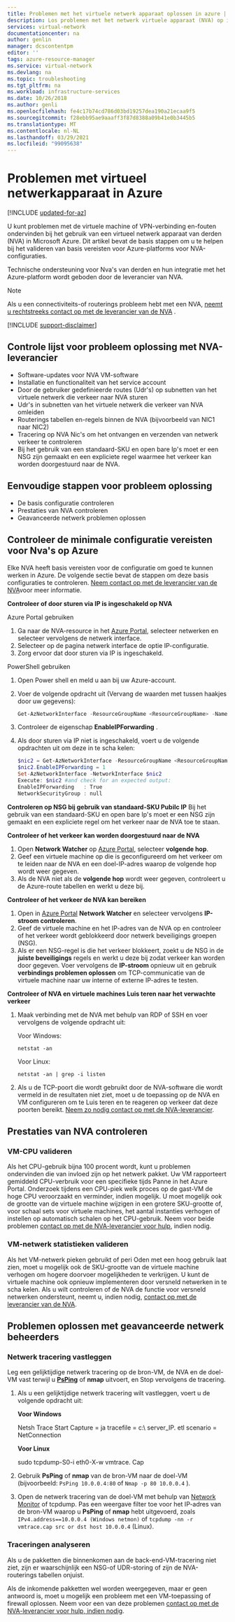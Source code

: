 ```yaml
---
title: Problemen met het virtuele netwerk apparaat oplossen in azure | Microsoft Docs
description: Los problemen met het netwerk virtuele apparaat (NVA) op in Azure en valideer basis vereisten voor het Azure-platform voor NVA-configuraties.
services: virtual-network
documentationcenter: na
author: genlin
manager: dcscontentpm
editor: ''
tags: azure-resource-manager
ms.service: virtual-network
ms.devlang: na
ms.topic: troubleshooting
ms.tgt_pltfrm: na
ms.workload: infrastructure-services
ms.date: 10/26/2018
ms.author: genli
ms.openlocfilehash: fe4c17b74cd786d03bd19257dea190a21ecaa9f5
ms.sourcegitcommit: f28ebb95ae9aaaff3f87d8388a09b41e0b3445b5
ms.translationtype: MT
ms.contentlocale: nl-NL
ms.lasthandoff: 03/29/2021
ms.locfileid: "99095638"
---
```

# <a name="network-virtual-appliance-issues-in-azure"></a>Problemen met virtueel netwerkapparaat in Azure

[!INCLUDE [updated-for-az](../../includes/updated-for-az.md)]

U kunt problemen met de virtuele machine of VPN-verbinding en-fouten ondervinden bij het gebruik van een virtueel netwerk apparaat van derden (NVA) in Microsoft Azure. Dit artikel bevat de basis stappen om u te helpen bij het valideren van basis vereisten voor Azure-platforms voor NVA-configuraties.

Technische ondersteuning voor Nva's van derden en hun integratie met het Azure-platform wordt geboden door de leverancier van NVA.

> [!NOTE]
> Als u een connectiviteits-of routerings probleem hebt met een NVA, [neemt u rechtstreeks contact op met de leverancier van de NVA](https://mskb.pkisolutions.com/kb/2984655) .

[!INCLUDE [support-disclaimer](../../includes/support-disclaimer.md)]

## <a name="checklist-for-troubleshooting-with-nva-vendor"></a>Controle lijst voor probleem oplossing met NVA-leverancier

- Software-updates voor NVA VM-software
- Installatie en functionaliteit van het service account
- Door de gebruiker gedefinieerde routes (Udr's) op subnetten van het virtuele netwerk die verkeer naar NVA sturen
- Udr's in subnetten van het virtuele netwerk die verkeer van NVA omleiden
- Routerings tabellen en-regels binnen de NVA (bijvoorbeeld van NIC1 naar NIC2)
- Tracering op NVA Nic's om het ontvangen en verzenden van netwerk verkeer te controleren
- Bij het gebruik van een standaard-SKU en open bare Ip's moet er een NSG zijn gemaakt en een expliciete regel waarmee het verkeer kan worden doorgestuurd naar de NVA.

## <a name="basic-troubleshooting-steps"></a>Eenvoudige stappen voor probleem oplossing

- De basis configuratie controleren
- Prestaties van NVA controleren
- Geavanceerde netwerk problemen oplossen

## <a name="check-the-minimum-configuration-requirements-for-nvas-on-azure"></a>Controleer de minimale configuratie vereisten voor Nva's op Azure

Elke NVA heeft basis vereisten voor de configuratie om goed te kunnen werken in Azure. De volgende sectie bevat de stappen om deze basis configuraties te controleren. [Neem contact op met de leverancier van de NVA](https://mskb.pkisolutions.com/kb/2984655)voor meer informatie.

**Controleer of door sturen via IP is ingeschakeld op NVA**

Azure Portal gebruiken

1. Ga naar de NVA-resource in het [Azure Portal](https://portal.azure.com), selecteer netwerken en selecteer vervolgens de netwerk interface.
2. Selecteer op de pagina netwerk interface de optie IP-configuratie.
3. Zorg ervoor dat door sturen via IP is ingeschakeld.

PowerShell gebruiken

1. Open Power shell en meld u aan bij uw Azure-account.
2. Voer de volgende opdracht uit (Vervang de waarden met tussen haakjes door uw gegevens):

   ```powershell
   Get-AzNetworkInterface -ResourceGroupName <ResourceGroupName> -Name <NicName>
   ```

3. Controleer de eigenschap **EnableIPForwarding** .
4. Als door sturen via IP niet is ingeschakeld, voert u de volgende opdrachten uit om deze in te scha kelen:

   ```powershell
   $nic2 = Get-AzNetworkInterface -ResourceGroupName <ResourceGroupName> -Name <NicName>
   $nic2.EnableIPForwarding = 1
   Set-AzNetworkInterface -NetworkInterface $nic2
   Execute: $nic2 #and check for an expected output:
   EnableIPForwarding   : True
   NetworkSecurityGroup : null
   ```

**Controleren op NSG bij gebruik van standaard-SKU Pubilc IP** Bij het gebruik van een standaard-SKU en open bare Ip's moet er een NSG zijn gemaakt en een expliciete regel om het verkeer naar de NVA toe te staan.

**Controleer of het verkeer kan worden doorgestuurd naar de NVA**

1. Open **Network Watcher** op [Azure Portal](https://portal.azure.com), selecteer **volgende hop**.
2. Geef een virtuele machine op die is geconfigureerd om het verkeer om te leiden naar de NVA en een doel-IP-adres waarop de volgende hop wordt weer gegeven. 
3. Als de NVA niet als de **volgende hop** wordt weer gegeven, controleert u de Azure-route tabellen en werkt u deze bij.

**Controleer of het verkeer de NVA kan bereiken**

1. Open in [Azure Portal](https://portal.azure.com) **Network Watcher** en selecteer vervolgens **IP-stroom controleren**. 
2. Geef de virtuele machine en het IP-adres van de NVA op en controleer of het verkeer wordt geblokkeerd door netwerk beveiligings groepen (NSG).
3. Als er een NSG-regel is die het verkeer blokkeert, zoekt u de NSG in de **juiste beveiligings** regels en werkt u deze bij zodat verkeer kan worden door gegeven. Voer vervolgens de **IP-stroom** opnieuw uit en gebruik **verbindings problemen oplossen** om TCP-communicatie van de virtuele machine naar uw interne of externe IP-adres te testen.

**Controleer of NVA en virtuele machines Luis teren naar het verwachte verkeer**

1. Maak verbinding met de NVA met behulp van RDP of SSH en voer vervolgens de volgende opdracht uit:

    Voor Windows:

    ```console
   netstat -an
    ```

    Voor Linux:

    ```console
   netstat -an | grep -i listen
    ```
2. Als u de TCP-poort die wordt gebruikt door de NVA-software die wordt vermeld in de resultaten niet ziet, moet u de toepassing op de NVA en VM configureren om te Luis teren en te reageren op verkeer dat deze poorten bereikt. [Neem zo nodig contact op met de NVA-leverancier](https://mskb.pkisolutions.com/kb/2984655).

## <a name="check-nva-performance"></a>Prestaties van NVA controleren

### <a name="validate-vm-cpu"></a>VM-CPU valideren

Als het CPU-gebruik bijna 100 procent wordt, kunt u problemen ondervinden die van invloed zijn op het netwerk pakket. Uw VM rapporteert gemiddeld CPU-verbruik voor een specifieke tijds Panne in het Azure Portal. Onderzoek tijdens een CPU-piek welk proces op de gast-VM de hoge CPU veroorzaakt en verminder, indien mogelijk. U moet mogelijk ook de grootte van de virtuele machine wijzigen in een grotere SKU-grootte of, voor schaal sets voor virtuele machines, het aantal instanties verhogen of instellen op automatisch schalen op het CPU-gebruik. Neem voor beide problemen [contact op met de NVA-leverancier voor hulp](https://mskb.pkisolutions.com/kb/2984655), indien nodig.

### <a name="validate-vm-network-statistics"></a>VM-netwerk statistieken valideren

Als het VM-netwerk pieken gebruikt of peri Oden met een hoog gebruik laat zien, moet u mogelijk ook de SKU-grootte van de virtuele machine verhogen om hogere doorvoer mogelijkheden te verkrijgen. U kunt de virtuele machine ook opnieuw implementeren door versneld netwerken in te scha kelen. Als u wilt controleren of de NVA de functie voor versneld netwerken ondersteunt, neemt u, indien nodig, [contact op met de leverancier van de NVA](https://mskb.pkisolutions.com/kb/2984655).

## <a name="advanced-network-administrator-troubleshooting"></a>Problemen oplossen met geavanceerde netwerk beheerders

### <a name="capture-network-trace"></a>Netwerk tracering vastleggen
Leg een gelijktijdige netwerk tracering op de bron-VM, de NVA en de doel-VM vast terwijl u **[PsPing](/sysinternals/downloads/psping)** of **nmap** uitvoert, en Stop vervolgens de tracering.

1. Als u een gelijktijdige netwerk tracering wilt vastleggen, voert u de volgende opdracht uit:

   **Voor Windows**

   Netsh Trace Start Capture = ja tracefile = c:\ server_IP. etl scenario = NetConnection

   **Voor Linux**

   sudo tcpdump-S0-i eth0-X-w vmtrace. Cap

2. Gebruik **PsPing** of **nmap** van de bron-VM naar de doel-VM (bijvoorbeeld: `PsPing 10.0.0.4:80` of `Nmap -p 80 10.0.0.4` ).
3. Open de netwerk tracering van de doel-VM met behulp van [Network Monitor](https://download.cnet.com/s/network-monitor) of tcpdump. Pas een weergave filter toe voor het IP-adres van de bron-VM waarop u **PsPing** of **nmap** hebt uitgevoerd, zoals `IPv4.address==10.0.0.4 (Windows netmon)` of `tcpdump -nn -r vmtrace.cap src or dst host 10.0.0.4` (Linux).

### <a name="analyze-traces"></a>Traceringen analyseren

Als u de pakketten die binnenkomen aan de back-end-VM-tracering niet ziet, zijn er waarschijnlijk een NSG-of UDR-storing of zijn de NVA-routerings tabellen onjuist.

Als de inkomende pakketten wel worden weergegeven, maar er geen antwoord is, moet u mogelijk een probleem met een VM-toepassing of firewall oplossen. Neem voor een van deze problemen [contact op met de NVA-leverancier voor hulp, indien nodig](https://mskb.pkisolutions.com/kb/2984655).